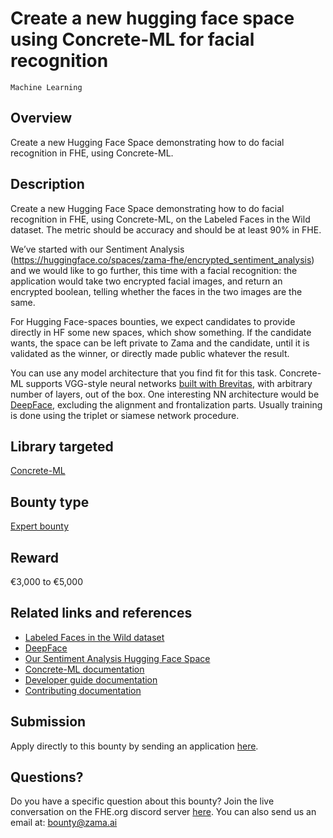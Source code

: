 # Create a new hugging face space using Concrete-ML for facial recognition
`Machine Learning`

## Overview
Create a new Hugging Face Space demonstrating how to do facial recognition in FHE, using Concrete-ML.

## Description
Create a new Hugging Face Space demonstrating how to do facial recognition in FHE, using Concrete-ML, on the Labeled Faces in the Wild dataset. The metric should be accuracy and should be at least 90% in FHE.

We’ve started with our Sentiment Analysis (https://huggingface.co/spaces/zama-fhe/encrypted_sentiment_analysis) and we would like to go further, this time with a facial recognition: the application would take two encrypted facial images, and return an encrypted boolean, telling whether the faces in the two images are the same.

For Hugging Face-spaces bounties, we expect candidates to provide directly in HF some new spaces, which show something. If the candidate wants, the space can be left private to Zama and the candidate, until it is validated as the winner, or directly made public whatever the result.

You can use any model architecture that you find fit for this task. Concrete-ML supports VGG-style neural networks [built with Brevitas]( https://docs.zama.ai/concrete-ml/deep-learning/torch_support), with arbitrary number of layers, out of the box. One interesting NN architecture would be [DeepFace](https://www.cs.toronto.edu/~ranzato/publications/taigman_cvpr14.pdf), excluding the alignment and frontalization parts. Usually training is done using the triplet or siamese network procedure.

## Library targeted
[Concrete-ML](https://github.com/zama-ai/concrete-ml)

## Bounty type
[Expert bounty](https://github.com/zama-ai/bounty-program#expert-bounties)

## Reward
€3,000 to €5,000

## Related links and references
- [Labeled Faces in the Wild dataset](https://www.kaggle.com/datasets/jessicali9530/lfw-dataset)
- [DeepFace](https://www.cs.toronto.edu/~ranzato/publications/taigman_cvpr14.pdf)
- [Our Sentiment Analysis Hugging Face Space](https://huggingface.co/spaces/zama-fhe/encrypted_sentiment_analysis)
- [Concrete-ML documentation](https://docs.zama.ai/concrete-ml)
- [Developer guide documentation](https://docs.zama.ai/concrete-ml)
- [Contributing documentation](https://docs.zama.ai/concrete-ml/developer-guide/contributing)

## Submission
Apply directly to this bounty by sending an application [here](https://zama.ai/bounty-program-application).

## Questions?
Do you have a specific question about this bounty? Join the live conversation on the FHE.org discord server [here](https://discord.fhe.org). You can also send us an email at: bounty@zama.ai
